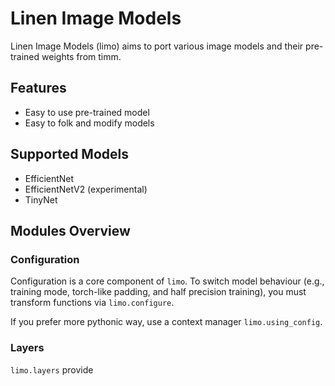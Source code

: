 # Linen Image Models

Linen Image Models (limo) aims to port various image models and their pre-trained weights from timm.

## Features
- Easy to use pre-trained model
- Easy to folk and modify models

## Supported Models

- EfficientNet
- EfficientNetV2 (experimental)
- TinyNet

## Modules Overview

### Configuration

Configuration is a core component of `limo`. To switch model behaviour (e.g., training mode, torch-like padding, and half precision training), you must transform functions via `limo.configure`.

If you prefer more pythonic way, use a context manager `limo.using_config`.

### Layers

`limo.layers` provide